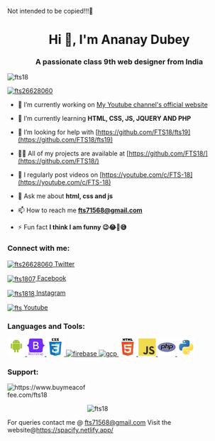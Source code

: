 Not intended to be copied!!!🙂
<h1 align="center">Hi 👋, I'm Ananay Dubey</h1>

<h3 align="center">A passionate class 9th web designer from India</h3>

<p align="left"> <img src="https://komarev.com/ghpvc/?username=fts18&label=Profile%20views&color=d10046&style=flat-square" alt="fts18" /> </p>

<p align="left"> <a href="https://twitter.com/fts26628060" target="blank"><img src="https://img.shields.io/twitter/follow/fts26628060?logo=twitter&style=for-the-badge" alt="fts26628060" /></a> </p>

- 🔭 I’m currently working on [My Youtube channel's official website](https://fts-18.netlify.app/)

- 🌱 I’m currently learning **HTML, CSS, JS, JQUERY AND PHP**

- 🤝 I’m looking for help with [https://github.com/FTS18/fts19](https://github.com/FTS18/fts19)

- 👨‍💻 All of my projects are available at [https://github.com/FTS18/](https://github.com/FTS18/)

- 🎥 I regularly post videos on [https://youtube.com/c/FTS-18](https://youtube.com/c/FTS-18)

- 💬 Ask me about **html, css and js**

- 📫 How to reach me **fts71568@gmail.com**

- ⚡ Fun fact **I think I am funny 😉😂🤣😅**

<h3 align="left">Connect with me:</h3>

<p align="left">

<a href="https://twitter.com/fts26628060" target="blank"><img align="center" src="https://cdn.jsdelivr.net/npm/simple-icons@3.0.1/icons/twitter.svg" alt="fts26628060" height="30" width="40" /> Twitter</a>

<a href="https://fb.com/fts1807" target="blank"><img align="center" src="https://cdn.jsdelivr.net/npm/simple-icons@3.0.1/icons/facebook.svg" alt="fts1807" height="30" width="40" /> Facebook
</a>

<a href="https://instagram.com/fts1818" target="blank"><img align="center" src="https://cdn.jsdelivr.net/npm/simple-icons@3.0.1/icons/instagram.svg" alt="fts1818" height="30" width="40" /> Instagram</a>

<a href="https://www.youtube.com/c/fts" target="blank"><img align="center" src="https://cdn.jsdelivr.net/npm/simple-icons@3.0.1/icons/youtube.svg" alt="fts" height="30" width="40" /> Youtube</a>

</p>

<h3 align="left">Languages and Tools:</h3>

<p align="left"> <a href="https://developer.android.com" target="_blank"> <img src="https://raw.githubusercontent.com/devicons/devicon/master/icons/android/android-original-wordmark.svg" alt="android" width="40" height="40"/> </a> <a href="https://getbootstrap.com" target="_blank"> <img src="https://raw.githubusercontent.com/devicons/devicon/master/icons/bootstrap/bootstrap-plain-wordmark.svg" alt="bootstrap" width="40" height="40"/> </a> <a href="https://www.w3schools.com/css/" target="_blank"> <img src="https://raw.githubusercontent.com/devicons/devicon/master/icons/css3/css3-original-wordmark.svg" alt="css3" width="40" height="40"/> </a> <a href="https://firebase.google.com/" target="_blank"> <img src="https://www.vectorlogo.zone/logos/firebase/firebase-icon.svg" alt="firebase" width="40" height="40"/> </a> <a href="https://cloud.google.com" target="_blank"> <img src="https://www.vectorlogo.zone/logos/google_cloud/google_cloud-icon.svg" alt="gcp" width="40" height="40"/> </a> <a href="https://www.w3.org/html/" target="_blank"> <img src="https://raw.githubusercontent.com/devicons/devicon/master/icons/html5/html5-original-wordmark.svg" alt="html5" width="40" height="40"/> </a> <a href="https://developer.mozilla.org/en-US/docs/Web/JavaScript" target="_blank"> <img src="https://raw.githubusercontent.com/devicons/devicon/master/icons/javascript/javascript-original.svg" alt="javascript" width="40" height="40"/> </a> <a href="https://www.php.net" target="_blank"> <img src="https://raw.githubusercontent.com/devicons/devicon/master/icons/php/php-original.svg" alt="php" width="40" height="40"/> </a> <a href="https://www.python.org" target="_blank"> <img src="https://raw.githubusercontent.com/devicons/devicon/master/icons/python/python-original.svg" alt="python" width="40" height="40"/> </a> </p>

<h3 align="left">Support:</h3>

<p><a href="https://www.buymeacoffee.com/https://www.buymeacoffee.com/fts18"> <img align="left" src="https://cdn.buymeacoffee.com/buttons/v2/default-yellow.png" height="50" width="180" alt="https://www.buymeacoffee.com/fts18" /></a></p><br><br>

<p><img src="https://github-readme-stats.vercel.app/api/top-langs?username=fts18&show_icons=true&theme=dark&title_color=ffffff&text_color=ffffff&hide_border=true&locale=en&layout=compact" alt="fts18" /></p>



For queries contact me @ fts71568@gmail.com
Visit the website@https://spacify.netlify.app/

























